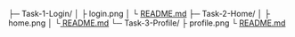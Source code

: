 ├─ Task-1-Login/
 │   ├ login.png
 │   └ [README.md](https://www.figma.com/design/eckSKs5dYdhMQmrhupaNoh/Untitled?t=5c0XZrILFEBU74da-1)
 ├─ Task-2-Home/
 │   ├ home.png
 │   └[ README.md](https://www.figma.com/design/KPVAMks720py2PAqosTMbj/Tasks?t=5c0XZrILFEBU74da-1)
 └─ Task-3-Profile/
     ├ profile.png
     └ [README.md](https://www.figma.com/design/DKUkHNWMDXtEIR7qh7kFiC/restuarant-menu?node-id=0-1&m=dev&t=5c0XZrILFEBU74da-1)
